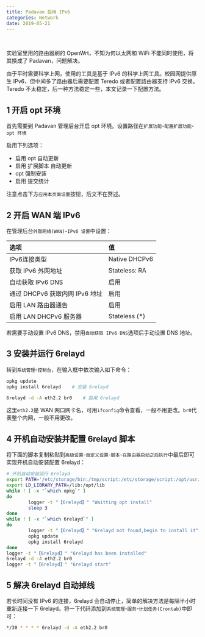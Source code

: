 ```yaml
---
title: Padavan 启用 IPv6
categories: Network
date: 2019-05-21
---
```


&nbsp;<!--more-->

实验室里用的路由器刷的 OpenWrt，不知为何以太网和 WiFi 不能同时使用，将其换成了 Padavan，问题解决。

由于平时需要科学上网，使用的工具是基于 IPv6 的科学上网工具。校园网提供原生 IPv6，但中间多了路由器后需要配置 Teredo 或者配置路由器支持 IPv6 交换。Teredo 不太稳定，后一种方法稳定一些，本文记录一下配置方法。

## 1 开启 opt 环境

首先需要到 Padavan 管理后台开启 opt 环境。设置路径在`扩展功能`-`配置扩展功能`-`opt 环境`

启用下列选项：

- 启用 opt 自动更新
- 启用 扩展脚本 自动更新
- opt 强制安装
- 启用 提交统计

注意点击下方`应用本页面设置`按钮，后文不在赘述。

## 2 开启 WAN 端 IPv6

在管理后台`外部网络(WAN)`-`IPv6 设置`中设置：

| 选项                           | 值            |
| :----------------------------- | :------------ |
| IPv6连接类型                   | Native DHCPv6 |
| 获取 IPv6 外网地址             | Stateless: RA |
| 自动获取 IPv6 DNS              | 启用          |
| 通过 DHCPv6 获取内网 IPv6 地址 | 启用          |
| 启用 LAN 路由器通告            | 启用          |
| 启用 LAN DHCPv6 服务器         | Stateless (*) |

若需要手动设置 IPv6 DNS，禁用`自动获取 IPv6 DNS`选项后手动设置 DNS 地址。

## 3 安装并运行 6relayd

转到`系统管理`-`控制台`，在输入框中依次输入如下命令：

```bash
opkg update
opkg install 6relayd    # 安装 6relayd

6relayd -d -A eth2.2 br0    # 启用 6relayd
```

这里`eth2.2`是 WAN 网口网卡名，可用`ifconfig`命令查看，一般不用更改。`br0`代表整个内网，一般不用更改。


## 4 开机自动安装并配置 6relayd 脚本

将下面的脚本复制粘贴到`高级设置`-`自定义设置`-`脚本`-`在路由器启动之后执行`中最后即可实现开机自动安装配置 6relayd：

```bash
# 开机自动安装运行 6relayd
export PATH='/etc/storage/bin:/tmp/script:/etc/storage/script:/opt/usr/sbin:/opt/usr/bin:/opt/sbin:/opt/bin:/usr/local/sbin:/usr/sbin:/usr/bin:/sbin:/bin'
export LD_LIBRARY_PATH=/lib:/opt/lib
while ! [ -x "`which opkg`" ]
do
        logger -t "【6relayd】" "Waitting opt install"     
        sleep 3
done
while ! [ -x "`which 6relayd`" ]
do
        logger -t "【6relayd】" "6relayd not found,begin to install it"
        opkg update
        opkg install 6relayd
done
logger -t "【6relayd】" "6relayd has been installed"
6relayd -d -A eth2.2 br0
logger -t "【6relayd】" "6relayd start"
```

## 5 解决 6relayd 自动掉线

若长时间没有 IPv6 的连接，6relayd 会自动停止，简单的解决方法是每隔半小时重新连接一下 6relayd。将一下代码添加到`系统管理`-`服务`-`计划任务(Crontab)`中即可：

```bash
*/30 * * * * 6relayd -d -A eth2.2 br0
```
